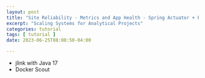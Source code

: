 ```yaml
---
layout: post
title: "Site Reliability - Metrics and App Health - Spring Actuator + Prometheus"
excerpt: "Scaling Systems for Analytical Projects"
categories: tutorial
tags: [ tutorial ]
date: 2023-06-25T08:08:50-04:00

---
```


* jlink with Java 17
* Docker Scout
